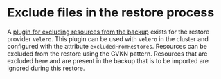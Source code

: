# Exclude files in the restore process

A [plugin for excluding resources from the backup](https://github.com/cloudogu/velero-plugin-for-restore-exclude/) exists for the restore provider `velero`.
This plugin can be used with `velero` in the cluster and configured with the attribute `excludedFromRestores`.
Resources can be excluded from the restore using the GVKN pattern.
Resources that are excluded here and are present in the backup that is to be imported are ignored during this restore.